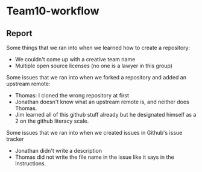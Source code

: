 # Team10-workflow

## Report
Some things that we ran into when we learned how to create a repository:
- We couldn't come up with a creative team name
- Multiple open source licenses (no one is a lawyer in this group)

Some issues that we ran into when we forked a repository and added an upstream remote:
- Thomas: I cloned the wrong repository at first
- Jonathan doesn't know what an upstream remote is, and neither does Thomas.
- Jim learned all of this github stuff already but he designated himself as a 2 on the github literacy scale.

Some issues that we ran into when we created issues in Github's issue tracker
- Jonathan didn't write a description 
- Thomas did not write the file name in the issue like it says in the instructions.

